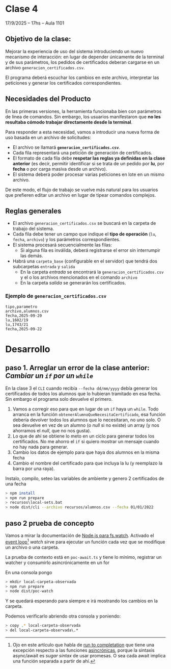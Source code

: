 # Clase 4

17/9/2025 – 17hs – Aula 1101

## Objetivo de la clase:

Mejorar la experiencia de uso del sistema introduciendo un nuevo mecanismo de interacción:
en lugar de depender únicamente de la terminal y de sus parámetros, los pedidos de certificados deberan cargarse en un archivo `generacion_certificados.csv`.

El programa deberá escuchar los cambios en este archivo, interpretar las peticiones y generar los certificados correspondientes.

## Necesidades del Producto

En las primeras versiones, la herramienta funcionaba bien con parámetros de línea de comandos. Sin embargo, los usuarios manifestaron que **no les resultaba cómodo trabajar directamente desde la terminal**.

Para responder a esta necesidad, vamos a introducir una nueva forma de uso basada en un archivo de solicitudes:

- El archivo se llamará **`generacion_certificados.csv`**.
- Cada fila representará una petición de generación de certificados.
- El formato de cada fila debe **respetar las reglas ya definidas en la clase anterior** (es decir, permitir identificar si se trata de un pedido por **lu**, por **fecha** o por carga masiva desde un archivo).
- El sistema deberá poder procesar varias peticiones en lote en un mismo archivo.

De este modo, el flujo de trabajo se vuelve más natural para los usuarios que prefieren editar un archivo en lugar de tipear comandos complejos.

## Reglas generales

- El archivo `generacion_certificados.csv` se buscará en la carpeta de trabajo del sistema.
- Cada fila debe tener un campo que indique el **tipo de operación** (`lu`, `fecha`, `archivo`) y los parámetros correspondientes.
- El sistema procesará secuencialmente las filas:
  - Si alguna fila es inválida, deberá registrarse el error sin interrumpir las demás.
- Habrá una `carpeta_base` (configurable en el servidor) que tendrá dos subcarpetas `entrada` y `salida`
  - En la carpeta _entrada_ se encontrará la `generacion_certificados.csv` y el o los archivos mencionados en el comando `archivo`
  - En la carpeta _salida_ se generarán los certificados.

### Ejemplo de `generacion_certificados.csv`

```csv
tipo,parametro
archivo,alumnos.csv
fecha,2025-09-20
lu,1602/19
lu,1743/21
fecha,2025-09-22
```

# Desarrollo

## paso 1. Arreglar un error de la clase anterior: _Cambiar un `if` por un `while`_

En la clase 3 el `CLI` cuando recibía `--fecha dd/mm/yyyy`
debía generar los certificados de todos los alumnos que lo hubieran tramitado en esa fecha.
Sin embargo el programa solo devuelve el primero.

1. Vamos a corregir eso para que en lugar de un `if` haya un `while`.
Todo arranca en la función `obtenerAlumnoQueNecesitaCertificado`,
esa función debería devolver todos los alumnos que lo necesitaran, no uno solo.
O sea devuelve en vez de un alumno (o _null_ si no existe)
un array (y nos ahorramos el _null_, que no nos gusta).
2. Lo que de ahí se obtiene lo meto en un ciclo para generar todos los certificados.
No me ahorro el `if` si quiero mostrar un mensaje cuando no hay nada para generar.
3. Cambio los datos de ejemplo para que haya dos alumnos en la misma fecha
4. Cambio el nombre del certificado para que incluya la lu (y reemplazo la barra por una raya).

Instalo, compilo, seteo las variables de ambiente y genero 2 certificados de una fecha

```sh
> npm install
> npm run prepare
> recursos\local-sets.bat
> node dist/cli --archivo recursos/alumnos.csv --fecha 01/01/2022
```

## paso 2 prueba de concepto

Vamos a mirar la documentación de [Node.js para fs.watch](https://nodejs.org/docs/latest-v22.x/api/fs.html#fspromiseswatchfilename-options).
Activado el [event loop](https://developer.mozilla.org/en-US/docs/Web/JavaScript/Reference/Execution_model)[^1]
_watch_ sirve para ejecutar un función cada vez que se modifique un archivo o una carpeta.

La prueba de contexto está en `poc-await.ts` y tiene lo mínimo, registrar un watcher y consumirlo asincrónicamente en un for

En una consola pongo
```sh
> mkdir local-carpeta-observada
> npm run prepare
> node dist/poc-watch
```
Y se quedará esperando para siempre e irá mostrando los cambios en la carpeta.

Podemos verificarlo abriendo otra consola y poniendo:
```sh
> copy .* local-carpeta-observada
> del local-carpeta-observada\.*
```

[^1]: Ojo en este artículo que habla de [run to completation](https://developer.mozilla.org/en-US/docs/Web/JavaScript/Reference/Execution_model#run-to-completion) que tiene una excepción respecto a las funciones [asincrónicas](https://developer.mozilla.org/en-US/docs/Web/JavaScript/Reference/Statements/async_function), porque la sintaxis async/await es _sugar sintax_ de usar promesas. O sea cada await implica una función separada a partir de ahí.